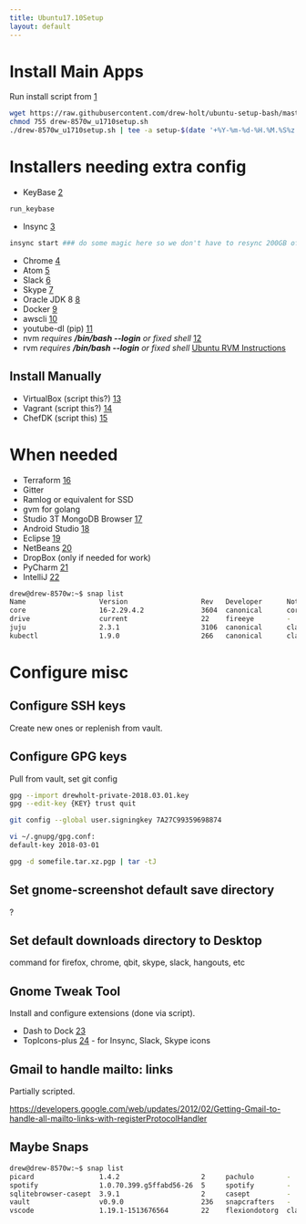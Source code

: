 ```yaml
---
title: Ubuntu17.10Setup
layout: default
---
```


Install Main Apps
=================

Run install script from
[1](https://github.com/drew-holt/ubuntu-setup-bash/blob/master/drew-8570w_u1710setup.sh)

``` bash
wget https://raw.githubusercontent.com/drew-holt/ubuntu-setup-bash/master/drew-8570w_setup.sh
chmod 755 drew-8570w_u1710setup.sh
./drew-8570w_u1710setup.sh | tee -a setup-$(date '+%Y-%m-%d-%H.%M.%S%z').log
```

Installers needing extra config
===============================

-   KeyBase [2](https://keybase.io)

``` bash
run_keybase
```

-   Insync [3](https://www.insynchq.com/downloads)

``` bash
insync start ### do some magic here so we don't have to resync 200GB of google drive
```

-   Chrome [4](https://www.google.com/chrome/)
-   Atom [5](https://atom.io/)
-   Slack [6](https://slack.com/downloads/linux)
-   Skype [7](https://www.skype.com/en/get-skype/skype-for-linux/)
-   Oracle JDK 8
    [8](https://www.digitalocean.com/community/tutorials/how-to-install-java-with-apt-get-on-ubuntu-16-04)
-   Docker
    [9](https://docs.docker.com/install/linux/docker-ce/ubuntu/#upgrade-docker-ce)
-   awscli [10](https://aws.amazon.com/cli/)
-   youtube-dl (pip) [11](https://rg3.github.io/youtube-dl/)
-   nvm *requires **/bin/bash --login** or fixed shell*
    [12](https://github.com/creationix/nvm)
-   rvm *requires **/bin/bash --login** or fixed shell* [Ubuntu RVM
    Instructions](https://github.com/rvm/ubuntu_rvm)

Install Manually
----------------

-   VirtualBox (script this?) [13](https://www.virtualbox.org/)
-   Vagrant (script this?) [14](https://www.vagrantup.com/)
-   ChefDK (script this) [15](https://downloads.chef.io/chefdk)

When needed
===========

-   Terraform [16](https://www.terraform.io/)
-   Gitter
-   Ramlog or equivalent for SSD
-   gvm for golang
-   Studio 3T MongoDB Browser [17](https://studio3t.com/download/)
-   Android Studio [18](https://developer.android.com/studio/index.html)
-   Eclipse [19](https://www.eclipse.org/)
-   NetBeans [20](https://netbeans.org/downloads/)
-   DropBox (only if needed for work)
-   PyCharm
    [21](https://www.jetbrains.com/pycharm/download/#section=linux)
-   IntelliJ [22](https://www.jetbrains.com/idea/download/)

``` bash
drew@drew-8570w:~$ snap list
Name                  Version                  Rev   Developer      Notes
core                  16-2.29.4.2              3604  canonical      core
drive                 current                  22    fireeye        -
juju                  2.3.1                    3106  canonical      classic
kubectl               1.9.0                    266   canonical      classic
```

Configure misc
==============

Configure SSH keys
------------------

Create new ones or replenish from vault.

Configure GPG keys
------------------

Pull from vault, set git config

``` bash
gpg --import drewholt-private-2018.03.01.key
gpg --edit-key {KEY} trust quit

git config --global user.signingkey 7A27C99359698874

vi ~/.gnupg/gpg.conf:
default-key 2018-03-01

gpg -d somefile.tar.xz.pgp | tar -tJ
```

Set gnome-screenshot default save directory
-------------------------------------------

?

Set default downloads directory to Desktop
------------------------------------------

command for firefox, chrome, qbit, skype, slack, hangouts, etc

Gnome Tweak Tool
----------------

Install and configure extensions (done via script).

-   Dash to Dock
    [23](https://extensions.gnome.org/extension/307/dash-to-dock/)
-   TopIcons-plus
    [24](https://extensions.gnome.org/extension/1031/topicons/) - for
    Insync, Slack, Skype icons

Gmail to handle mailto: links
-----------------------------

Partially scripted.

<https://developers.google.com/web/updates/2012/02/Getting-Gmail-to-handle-all-mailto-links-with-registerProtocolHandler>

Maybe Snaps
-----------

``` bash
drew@drew-8570w:~$ snap list
picard                1.4.2                    2     pachulo        -
spotify               1.0.70.399.g5ffabd56-26  5     spotify        -
sqlitebrowser-casept  3.9.1                    2     casept         -
vault                 v0.9.0                   236   snapcrafters   -
vscode                1.19.1-1513676564        22    flexiondotorg  classic
```
